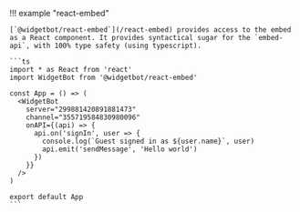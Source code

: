 !!! example "react-embed"

    [`@widgetbot/react-embed`](/react-embed) provides access to the embed as a React component. It provides syntactical sugar for the `embed-api`, with 100% type safety (using typescript).

    ```ts
    import * as React from 'react'
    import WidgetBot from '@widgetbot/react-embed'

    const App = () => (
      <WidgetBot
        server="299881420891881473"
        channel="355719584830980096"
        onAPI={(api) => {
          api.on('signIn', user => {
            console.log(`Guest signed in as ${user.name}`, user)
            api.emit('sendMessage', 'Hello world')
          })
        }}
      />
    )

    export default App
    ```
